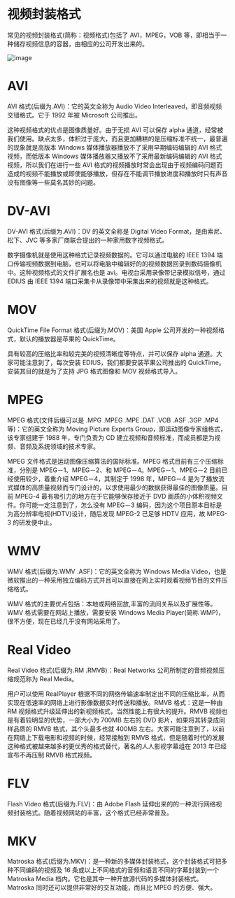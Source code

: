 # 视频封装格式

常见的视频封装格式(简称：视频格式)包括了 AVI，MPEG，VOB 等，即相当于一种储存视频信息的容器，由相应的公司开发出来的。

![image](https://user-images.githubusercontent.com/5803001/47571490-3e9ced80-d96b-11e8-97ec-f1fd8af219e2.png)

# AVI

AVI 格式(后缀为.AVI)：它的英文全称为 Audio Video Interleaved，即音频视频交错格式。它于 1992 年被 Microsoft 公司推出。

这种视频格式的优点是图像质量好。由于无损 AVI 可以保存 alpha 通道，经常被我们使用。缺点太多，体积过于庞大，而且更加糟糕的是压缩标准不统一，最普遍的现象就是高版本 Windows 媒体播放器播放不了采用早期编码编辑的 AVI 格式视频，而低版本 Windows 媒体播放器又播放不了采用最新编码编辑的 AVI 格式视频，所以我们在进行一些 AVI 格式的视频播放时常会出现由于视频编码问题而造成的视频不能播放或即使能够播放，但存在不能调节播放进度和播放时只有声音没有图像等一些莫名其妙的问题。

# DV-AVI

DV-AVI 格式(后缀为.AVI)：DV 的英文全称是 Digital Video Format，是由索尼、松下、JVC 等多家厂商联合提出的一种家用数字视频格式。

数字摄像机就是使用这种格式记录视频数据的。它可以通过电脑的 IEEE 1394 端口传输视频数据到电脑，也可以将电脑中编辑好的的视频数据回录到数码摄像机中。这种视频格式的文件扩展名也是 avi。电视台采用录像带记录模拟信号，通过 EDIUS 由 IEEE 1394 端口采集卡从录像带中采集出来的视频就是这种格式。

# MOV

QuickTime File Format 格式(后缀为.MOV)：美国 Apple 公司开发的一种视频格式，默认的播放器是苹果的 QuickTime。

具有较高的压缩比率和较完美的视频清晰度等特点，并可以保存 alpha 通道。大家可能注意到了，每次安装 EDIUS，我们都要安装苹果公司推出的 QuickTime。安装其目的就是为了支持 JPG 格式图像和 MOV 视频格式导入。

# MPEG

MPEG 格式(文件后缀可以是 .MPG .MPEG .MPE .DAT .VOB .ASF .3GP .MP4 等)：它的英文全称为 Moving Picture Experts Group，即运动图像专家组格式，该专家组建于 1988 年，专门负责为 CD 建立视频和音频标准，而成员都是为视频、音频及系统领域的技术专家。

MPEG 文件格式是运动图像压缩算法的国际标准。MPEG 格式目前有三个压缩标准，分别是 MPEG－1、MPEG－2、和 MPEG－4。MPEG－1、MPEG－2 目前已经使用较少，着重介绍 MPEG－4，其制定于 1998 年，MPEG－4 是为了播放流式媒体的高质量视频而专门设计的，以求使用最少的数据获得最佳的图像质量。目前 MPEG-4 最有吸引力的地方在于它能够保存接近于 DVD 画质的小体积视频文件。你可能一定注意到了，怎么没有 MPEG－3 编码，因为这个项目原本目标是为高分辨率电视(HDTV)设计，随后发现 MPEG-2 已足够 HDTV 应用，故 MPEG-3 的研发便中止。

# WMV

WMV 格式(后缀为.WMV .ASF)：它的英文全称为 Windows Media Video，也是微软推出的一种采用独立编码方式并且可以直接在网上实时观看视频节目的文件压缩格式。

WMV 格式的主要优点包括：本地或网络回放,丰富的流间关系以及扩展性等。WMV 格式需要在网站上播放，需要安装 Windows Media Player(简称 WMP)，很不方便，现在已经几乎没有网站采用了。

# Real Video

Real Video 格式(后缀为.RM .RMVB)：Real Networks 公司所制定的音频视频压缩规范称为 Real Media。

用户可以使用 RealPlayer 根据不同的网络传输速率制定出不同的压缩比率，从而实现在低速率的网络上进行影像数据实时传送和播放。RMVB 格式：这是一种由 RM 视频格式升级延伸出的新视频格式，当然性能上有很大的提升。RMVB 视频也是有着较明显的优势，一部大小为 700MB 左右的 DVD 影片，如果将其转录成同样品质的 RMVB 格式，其个头最多也就 400MB 左右。大家可能注意到了，以前在网络上下载电影和视频的时候，经常接触到 RMVB 格式，但是随着时代的发展这种格式被越来越多的更优秀的格式替代，著名的人人影视字幕组在 2013 年已经宣布不再压制 RMVB 格式视频。

# FLV

Flash Video 格式(后缀为.FLV)：由 Adobe Flash 延伸出来的的一种流行网络视频封装格式。随着视频网站的丰富，这个格式已经非常普及。

# MKV

Matroska 格式(后缀为.MKV)：是一种新的多媒体封装格式，这个封装格式可把多种不同编码的视频及 16 条或以上不同格式的音频和语言不同的字幕封装到一个 Matroska Media 档内。它也是其中一种开放源代码的多媒体封装格式。Matroska 同时还可以提供非常好的交互功能，而且比 MPEG 的方便、强大。
